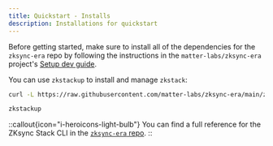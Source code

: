 ```yaml
---
title: Quickstart - Installs
description: Installations for quickstart
---
```


Before getting started, make sure to install all of the dependencies for the `zksync-era` repo
by following the instructions in the `matter-labs/zksync-era` project's [Setup dev guide](https://github.com/matter-labs/zksync-era/blob/main/docs/src/guides/setup-dev.md).

You can use `zkstackup` to install and manage `zkstack`:

```bash
curl -L https://raw.githubusercontent.com/matter-labs/zksync-era/main/zkstack_cli/zkstackup/install | bash
```

```bash
zkstackup
```

::callout{icon="i-heroicons-light-bulb"}
You can find a full reference for the ZKsync Stack CLI in the [`zksync-era` repo](https://github.com/matter-labs/zksync-era/tree/main/zkstack_cli).
::
